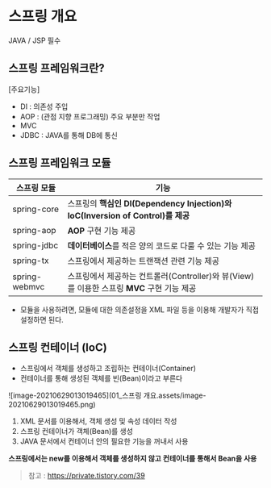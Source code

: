 # 스프링 개요

JAVA / JSP 필수

## 스프링 프레임워크란?

[주요기능]

- DI : 의존성 주입
- AOP : (관점 지향 프로그래밍) 주요 부분만 작업
- MVC
- JDBC : JAVA를 통해 DB에 통신



## 스프링 프레임워크 모듈

| 스프링 모듈   | 기능                                                         |
| ------------- | ------------------------------------------------------------ |
| spring-core   | 스프링의 **핵심인 DI(Dependency Injection)와 IoC(Inversion of Control)를 제공** |
| spring-aop    | **AOP** 구현 기능 제공                                       |
| spring-jdbc   | **데이터베이스**를 적은 양의 코드로 다룰 수 있는 기능 제공   |
| spring-tx     | 스프링에서 제공하는 트랜잭션 관련 기능 제공                  |
| spring-webmvc | 스프링에서 제공하는 컨트롤러(Controller)와 뷰(View)를 이용한 스프링 **MVC** 구현 기능 제공 |

- 모듈을 사용하려면, 모듈에 대한 의존설정을 XML 파일 등을 이용해 개발자가 직접 설정하면 된다.



## 스프링 컨테이너 (IoC)

- 스프링에서 객체를 생성하고 조립하는 컨테이너(Container)
- 컨테이너를 통해 생성된 객체를 빈(Bean)이라고 부른다

![image-20210629013019465](01_스프링 개요.assets/image-20210629013019465.png)

1. XML 문서를 이용해서, 객체 생성 및 속성 데이터 작성
2. 스프링 컨테이너가 객체(Bean)를 생성
3. JAVA 문서에서 컨테이너 안의 필요한 기능을 꺼내서 사용



**스프링에서는 new를 이용해서 객체를 생성하지 않고 컨테이너를 통해서 Bean을 사용**

> 참고 : https://private.tistory.com/39